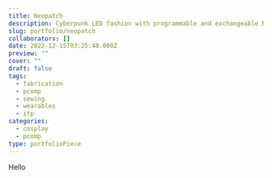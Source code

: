 ```yaml
---
title: Neopatch
description: Cyberpunk LED fashion with programmable and exchangeable RFID patches that control the lighting.
slug: portfolio/neopatch
collaborators: []
date: 2022-12-15T03:25:48.000Z
preview: ""
cover: ""
draft: false
tags:
  - fabrication
  - pcomp
  - sewing
  - wearables
  - itp
categories:
  - cosplay
  - pcomp
type: portfolioPiece
---
```


Hello